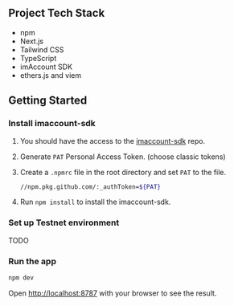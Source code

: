 ## Project Tech Stack

- npm
- Next.js
- Tailwind CSS
- TypeScript
- imAccount SDK
- ethers.js and viem

## Getting Started

### Install imaccount-sdk

1. You should have the access to the [imaccount-sdk](https://github.com/consenlabs/imaccount-sdk) repo.
2. Generate `PAT` Personal Access Token. (choose classic tokens)
3. Create a `.npmrc` file in the root directory and set `PAT` to the file.

   ```bash
   //npm.pkg.github.com/:_authToken=${PAT}
   ```

4. Run `npm install` to install the imaccount-sdk.

### Set up Testnet environment

TODO

### Run the app

```bash
npm dev
```

Open [http://localhost:8787](http://localhost:8787) with your browser to see the result.
